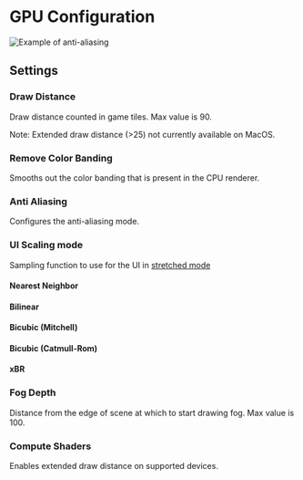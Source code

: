 # GPU Configuration

![Example of anti-aliasing](https://i.imgur.com/ZI4Y7d3.png)

## Settings

### Draw Distance

Draw distance counted in game tiles. Max value is 90.

Note: Extended draw distance (>25) not currently available on MacOS.

### Remove Color Banding

Smooths out the color banding that is present in the CPU renderer.

### Anti Aliasing

Configures the anti-aliasing mode.

### UI Scaling mode

Sampling function to use for the UI in [stretched mode](https://github.com/runelite/runelite/wiki/Stretched-Mode)

#### Nearest Neighbor
#### Bilinear
#### Bicubic (Mitchell)
#### Bicubic (Catmull-Rom)
#### xBR

### Fog Depth

Distance from the edge of scene at which to start drawing fog. Max value is 100.

### Compute Shaders

Enables extended draw distance on supported devices.